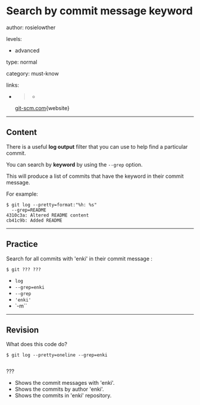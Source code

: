 # Search by commit message keyword
author: rosielowther

levels:

  - advanced

type: normal

category: must-know

links:

  - >-
    [git-scm.com](http://git-scm.com/book/en/v2/Git-Basics-Viewing-the-Commit-History){website}

---
## Content

There is a useful **log output** filter that you can use to help find a particular commit. 

You can search by **keyword** by using the `--grep` option.

This will produce a list of commits that have the keyword in their commit message.

For example:
```
$ git log --pretty=format:"%h: %s" 
  --grep=README
4310c3a: Altered README content
cb41c9b: Added README
```

---
## Practice

Search for all commits with 'enki' in their commit message :
```
$ git ??? ??? 
```
* `log`
* `--grep=enki`
* `--grep`
* `'enki'`
* `-m``

---
## Revision

What does this code do?
```
$ git log --pretty=oneline --grep=enki
 
```
???
* Shows the commit messages with 'enki'.
* Shows the commits by author 'enki'.
* Shows the commits in 'enki' repository.
